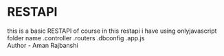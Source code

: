 <h1>RESTAPI</h1>
this is a basic RESTAPI of course in this restapi i have using onlyjavascript folder name .controller .routers .dbconfig .app.js
<br>
Author - Aman Rajbanshi
